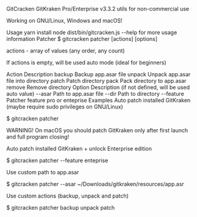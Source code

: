 GitCracken
GitKraken Pro/Enterprise v3.3.2 utils for non-commercial use

Working on GNU/Linux, Windows and macOS!

Usage
yarn install
node dist/bin/gitcracken.js --help for more usage information
Patcher
$ gitcracken patcher [actions] [options]

actions - array of values (any order, any count)

If actions is empty, will be used auto mode (ideal for beginners)

Action	Description
backup	Backup app.asar file
unpack	Unpack app.asar file into directory
patch	Patch directory
pack	Pack directory to app.asar
remove	Remove directory
Option	Description (if not defined, will be used auto value)
--asar	Path to app.asar file
--dir	Path to directory
--feature	Patcher feature pro or enteprise
Examples
Auto patch installed GitKraken (maybe require sudo privileges on GNU/Linux)

$ gitcracken patcher

WARNING! On macOS you should patch GitKraken only after first launch and full program closing!

Auto patch installed GitKraken + unlock Enterprise edition

$ gitcracken patcher --feature enteprise

Use custom path to app.asar

$ gitcracken patcher --asar ~/Downloads/gitkraken/resources/app.asr

Use custom actions (backup, unpack and patch)

$ gitcracken patcher backup unpack patch
